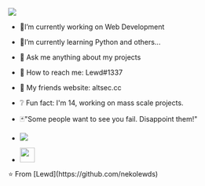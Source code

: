 ![](https://komarev.com/ghpvc/?username=ybeu)
- 🧨I’m currently working on Web Development
- 🖤I’m currently learning Python and others...
- 💉 Ask me anything about my projects
- 📧 How to reach me: Lewd#1337
- 🎈 My friends website: altsec.cc
- ❔ Fun fact: I'm 14, working on mass scale projects.
- 🃏"Some people want to see you fail. Disappoint them!"

- <a href="https://www.instagram.com/lewd.cs/"><img src="https://img.shields.io/badge/instagram%20@lewd.cs-DD2476?style=for-the-badge&logo=instagram&logoColor=white"/></a>
- <a href="https://altsec.cc/"><img height="30px" src="https://img.shields.io/badge/My%20Website:%20altsec.cc-8E2DE2?style=for-the-badge&logo=google%20chrome&logoColor=white"/></a>




<p align="center">
</p>
⭐️ From [Lewd](https://github.com/nekolewds)
